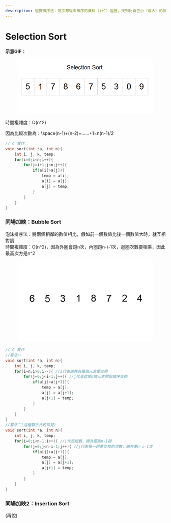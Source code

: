 ```yaml
---
description: 選擇排序法：每次都從未排序的資料（i+1）遍歷，找到比自己小（或大）的就交換，最後會一一排序完成。
---
```


# Selection Sort

#### 示意GIF：

<figure><img src="../.gitbook/assets/SortSelection.gif" alt=""><figcaption></figcaption></figure>

時間複雜度：O(n^2)

因為比較次數為：\space(n-1)+(n-2)+......+1=n(n-1)/2



```c
// C 實作
void sort(int *a, int n){
	int i, j, k, temp;
	for(i=0;i<n;i++){
		for(j=i+1;j<n;j++){
			if(a[i]>a[j]){
				temp = a[i];
				a[i] = a[j];
				a[j] = temp;
			}
		}
	}
}
```

### 同場加映：Bubble Sort

泡沫排序法：將兩個相鄰的數值相比，假如前一個數值比後一個數值大時，就互相對調\
時間複雜度：O(n^2)，因為外圈會跑n次，內圈跑n-i-1次，迴圈次數要相乘，因此最高次方是n^2

<figure><img src="../.gitbook/assets/Bubble-sort.gif" alt=""><figcaption></figcaption></figure>

```c
// C 實作
//寫法一
void sort(int *a, int n){
	int i, j, k, temp;
	for(i=n;i>0;i--){ //i代表總共有幾個元素要交換
		for(j=0;j<i-1;j++){ //j代表從第0個元素開始依序交換
			if(a[j]>a[j+1]){
				temp = a[j];
				a[j] = a[j+1];
				a[j+1] = temp;
			}
		}
	}
}
//寫法二(這種寫法比較常見)
void sort(int *a, int n){
	int i, j, k, temp;
	for(i=0;i<n-1;i++){ //i代表趟數，總共要跑n-1趟 
		for(j=0;j<n-i-1;j++){ //j代表每一趟要交換的次數，總共要n-i-1次 
			if(a[j]>a[j+1]){
				temp = a[j];
				a[j] = a[j+1];
				a[j+1] = temp;
			}
		}
	}
}
```



### 同場加映2：Insertion Sort

(再說)
